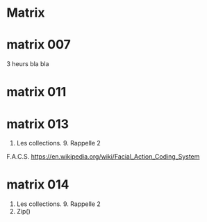 # Matrix

# matrix 007

3 heurs bla bla

# matrix 011


# matrix 013

1. Les collections. 9. Rappelle 2

F.A.C.S.
https://en.wikipedia.org/wiki/Facial_Action_Coding_System

# matrix 014

1. Les collections. 9. Rappelle 2
2. Zip()
